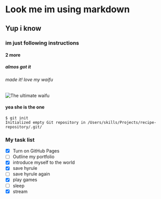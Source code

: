 # Look me im using markdown
## Yup i know
### im just following instructions
#### 2 more
##### almos got it 
###### made it! love my waifu
![The ultimate waifu](https://i.pinimg.com/564x/6a/ee/4d/6aee4de6e29af2e9224ddc15c14db474.jpg)
#### yea she is the one

```
$ git init
Initialized empty Git repository in /Users/skills/Projects/recipe-repository/.git/
```
 ### My task list
 - [x] Turn on GitHub Pages
 - [ ] Outline my portfolio
 - [x] introduce myself to the world
 - [x] save hyrule
 - [ ] save hyrule again
 - [x] play games
 - [ ] sleep
 - [x] stream
